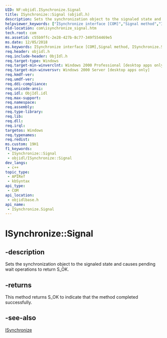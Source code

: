 ```yaml
---
UID: NF:objidl.ISynchronize.Signal
title: ISynchronize::Signal (objidl.h)
description: Sets the synchronization object to the signaled state and causes pending wait operations to return S_OK.
helpviewer_keywords: ["ISynchronize interface [COM]","Signal method","ISynchronize.Signal","ISynchronize::Signal","Signal","Signal method [COM]","Signal method [COM]","ISynchronize interface","_com_isynchronize_signal","com.isynchronize_signal","objidlbase/ISynchronize::Signal"]
old-location: com\isynchronize_signal.htm
tech.root: com
ms.assetid: c55b9ffc-2e28-427b-8c77-349f554469e5
ms.date: 12/05/2018
ms.keywords: ISynchronize interface [COM],Signal method, ISynchronize.Signal, ISynchronize::Signal, Signal, Signal method [COM], Signal method [COM],ISynchronize interface, _com_isynchronize_signal, com.isynchronize_signal, objidlbase/ISynchronize::Signal
req.header: objidl.h
req.include-header: ObjIdl.h
req.target-type: Windows
req.target-min-winverclnt: Windows 2000 Professional [desktop apps only]
req.target-min-winversvr: Windows 2000 Server [desktop apps only]
req.kmdf-ver: 
req.umdf-ver: 
req.ddi-compliance: 
req.unicode-ansi: 
req.idl: ObjIdl.idl
req.max-support: 
req.namespace: 
req.assembly: 
req.type-library: 
req.lib: 
req.dll: 
req.irql: 
targetos: Windows
req.typenames: 
req.redist: 
ms.custom: 19H1
f1_keywords:
 - ISynchronize::Signal
 - objidl/ISynchronize::Signal
dev_langs:
 - c++
topic_type:
 - APIRef
 - kbSyntax
api_type:
 - COM
api_location:
 - objidlbase.h
api_name:
 - ISynchronize.Signal
---
```


# ISynchronize::Signal


## -description

Sets the synchronization object to the signaled state and causes pending wait operations to return S_OK.



## -returns

This method returns S_OK to indicate that the method completed successfully.

## -see-also

<a href="/windows/desktop/api/objidl/nn-objidl-isynchronize">ISynchronize</a>
